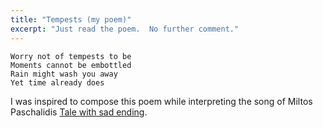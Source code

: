 ```yaml
---
title: "Tempests (my poem)"
excerpt: "Just read the poem.  No further comment."
---
```


```
Worry not of tempests to be
Moments cannot be embottled
Rain might wash you away
Yet time already does
```

I was inspired to compose this poem while interpreting the song of
Miltos Paschalidis [Tale with sad ending](https://protesilaos.com/interpretations/2024-11-20-paschalidis-tale-with-sad-ending/).
